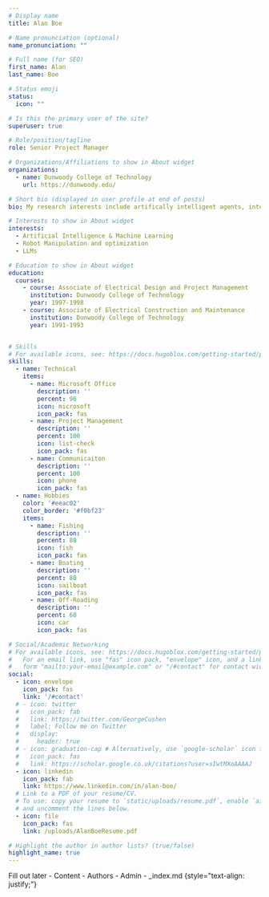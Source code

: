 ```yaml
---
# Display name
title: Alan Boe

# Name pronunciation (optional)
name_pronunciation: ""

# Full name (for SEO)
first_name: Alan
last_name: Boe

# Status emoji
status:
  icon: ""

# Is this the primary user of the site?
superuser: true

# Role/position/tagline
role: Senior Project Manager

# Organizations/Affiliations to show in About widget
organizations:
  - name: Dunwoody College of Technology
    url: https://dunwoody.edu/

# Short bio (displayed in user profile at end of posts)
bio: My research interests include artifically intelligent agents, intelligent robotics, and manufacturing.

# Interests to show in About widget
interests:
  - Artificial Intelligence & Machine Learning
  - Robot Manipulation and optimization
  - LLMs

# Education to show in About widget
education:
  courses:
    - course: Associate of Electrical Design and Project Management
      institution: Dunwoody College of Technology
      year: 1997-1998
    - course: Associate of Electrical Construction and Maintenance
      institution: Dunwoody College of Technology
      year: 1991-1993


# Skills
# For available icons, see: https://docs.hugoblox.com/getting-started/page-builder/#icons
skills:
  - name: Technical
    items:
      - name: Microsoft Office
        description: ''
        percent: 96
        icon: microsoft
        icon_pack: fas
      - name: Project Management
        description: ''
        percent: 100
        icon: list-check
        icon_pack: fas
      - name: Communicaiton
        description: ''
        percent: 100
        icon: phone
        icon_pack: fas
  - name: Hobbies
    color: '#eeac02'
    color_border: '#f0bf23'
    items:
      - name: Fishing
        description: ''
        percent: 80
        icon: fish
        icon_pack: fas
      - name: Boating
        description: ''
        percent: 80
        icon: sailboat
        icon_pack: fas
      - name: Off-Roading
        description: ''
        percent: 60
        icon: car
        icon_pack: fas

# Social/Academic Networking
# For available icons, see: https://docs.hugoblox.com/getting-started/page-builder/#icons
#   For an email link, use "fas" icon pack, "envelope" icon, and a link in the
#   form "mailto:your-email@example.com" or "/#contact" for contact widget.
social:
  - icon: envelope
    icon_pack: fas
    link: '/#contact'
  # - icon: twitter
  #   icon_pack: fab
  #   link: https://twitter.com/GeorgeCushen
  #   label: Follow me on Twitter
  #   display:
  #     header: true
  # - icon: graduation-cap # Alternatively, use `google-scholar` icon from `ai` icon pack
  #   icon_pack: fas
  #   link: https://scholar.google.co.uk/citations?user=sIwtMXoAAAAJ
  - icon: linkedin
    icon_pack: fab
    link: https://www.linkedin.com/in/alan-boe/
  # Link to a PDF of your resume/CV.
  # To use: copy your resume to `static/uploads/resume.pdf`, enable `ai` icons in `params.yaml`,
  # and uncomment the lines below.
  - icon: file
    icon_pack: fas
    link: /uploads/AlanBoeResume.pdf

# Highlight the author in author lists? (true/false)
highlight_name: true
---
```


<!-- I am a Master’s student specializing in robot cognition at the [Minnesota Robotics Institute (MnRI) at the University of Minnesota, Twin Cities](https://cse.umn.edu/mnri). My journey in engineering began with a Bachelor’s degree in Mechanical Engineering from the same institution, where I built a strong foundation in engineering principles and problem-solving.

After earning my undergraduate degree, I immediately pursued my passion for robotics by enrolling in the Master’s program. This passion took root during a senior-year robotics course, where I had the chance to work with cutting-edge technologies like TensorFlow and UR5 robots. The timing was serendipitous—it coincided with the rise of generative AI tools like ChatGPT. Witnessing the transformative potential of these technologies firsthand not only sparked my interest in advanced robotics but also solidified my decision to specialize in this field.

My academic focus lies at the intersection of robot perception, intelligence, and manipulation. I am particularly fascinated by how robots can interpret their environments, make intelligent decisions, and perform intricate manipulation tasks. As I advance through my Master’s program, I am driven by a deep curiosity and a commitment to contribute meaningfully to the rapidly evolving field of robot cognition. -->
Fill out later - Content - Authors - Admin - _index.md
{style="text-align: justify;"}

